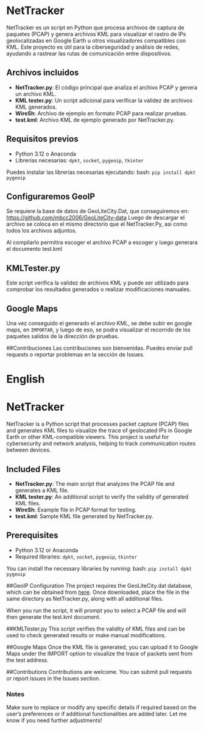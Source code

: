 # NetTracker

NetTracker es un script en Python que procesa archivos de captura de paquetes (PCAP) y genera archivos KML para visualizar el rastro de IPs geolocalizadas en Google Earth u otros
visualizadores compatibles con KML. Este proyecto es útil para la ciberseguridad y análisis de redes, ayudando a rastrear las rutas de comunicación entre dispositivos.

## Archivos incluidos

- **NetTracker.py**: El código principal que analiza el archivo PCAP y genera un archivo KML.
- **KML tester.py**: Un script adicional para verificar la validez de archivos KML generados.
- **WireSh**: Archivo de ejemplo en formato PCAP para realizar pruebas.
- **test.kml**: Archivo KML de ejemplo generado por NetTracker.py.

## Requisitos previos

- Python 3.12 o Anaconda
- Librerías necesarias: `dpkt`, `socket`, `pygeoip`, `tkinter`

Puedes instalar las librerías necesarias ejecutando:
bash:
`pip install dpkt pygeoip`


## Configuraremos GeoIP
Se requiere la base de datos de GeoLiteCity.Dat, que conseguiremos en: https://github.com/mbcc2006/GeoLiteCity-data
Luego de descargar el archivo se coloca en el mismo directorio que el NetTracker.Py, asi como todos los archivos adjuntos.

Al compilarlo permitira escoger el archivo PCAP a escoger y luego generara el documento test.kml


## KMLTester.py

Este script verifica la validez de archivos KML y puede ser utilizado para comprobar los resultados generados o realizar modificaciones manuales.


## Google Maps

Una vez conseguido el generado el archivo KML, se debe subir en google maps, en `IMPORTAR`, y luego de eso, se podra visualizar el recorrido de los paquetes salidos de la dirección de pruebas.


##Contribuciones
Las contribuciones son bienvenidas. Puedes enviar pull requests o reportar problemas en la sección de Issues.




# English

# NetTracker

NetTracker is a Python script that processes packet capture (PCAP) files and generates KML files to visualize the trace of geolocated IPs in Google Earth or other KML-compatible viewers. 
This project is useful for cybersecurity and network analysis, helping to track communication routes between devices.

## Included Files

- **NetTracker.py**: The main script that analyzes the PCAP file and generates a KML file.
- **KML tester.py**: An additional script to verify the validity of generated KML files.
- **WireSh**: Example file in PCAP format for testing.
- **test.kml**: Sample KML file generated by NetTracker.py.

## Prerequisites

- Python 3.12 or Anaconda
- Required libraries: `dpkt`, `socket`, `pygeoip`, `tkinter`

You can install the necessary libraries by running:
bash:
`pip install dpkt pygeoip`

##GeoIP Configuration
The project requires the GeoLiteCity.dat database, which can be obtained from [here](https://github.com/mbcc2006/GeoLiteCity-data).
Once downloaded, place the file in the same directory as NetTracker.py, along with all additional files.

When you run the script, it will prompt you to select a PCAP file and will then generate the test.kml document.

##KMLTester.py
This script verifies the validity of KML files and can be used to check generated results or make manual modifications.

##Google Maps
Once the KML file is generated, you can upload it to Google Maps under the IMPORT option to visualize the trace of packets sent from the test address.

##Contributions
Contributions are welcome. You can submit pull requests or report issues in the Issues section.


### Notes
Make sure to replace or modify any specific details if required based on the user’s preferences or if additional functionalities are added later. 
Let me know if you need further adjustments!


